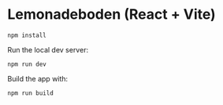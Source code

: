 # Lemonadeboden (React + Vite)

```
npm install
```

Run the local dev server:

```
npm run dev
```

Build the app with:
```
npm run build
```


